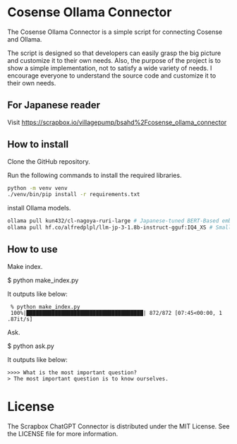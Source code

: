 # Cosense Ollama Connector

The Cosense Ollama Connector is a simple script for connecting Cosense and Ollama.

The script is designed so that developers can easily grasp the big picture and customize it to their own needs. Also, the purpose of the project is to show a simple implementation, not to satisfy a wide variety of needs. I encourage everyone to understand the source code and customize it to their own needs.

## For Japanese reader
Visit https://scrapbox.io/villagepump/bsahd%2Fcosense_ollama_connector


## How to install

Clone the GitHub repository.

Run the following commands to install the required libraries.

```sh
python -m venv venv
./venv/bin/pip install -r requirements.txt
```

install Ollama models.
```sh
ollama pull kun432/cl-nagoya-ruri-large # Japanese-tuned BERT-Based embedding model
ollama pull hf.co/alfredplpl/llm-jp-3-1.8b-instruct-gguf:IQ4_XS # Small size LLM for Japanese
```

## How to use

Make index.

$ python make_index.py

It outputs like below:

```
 % python make_index.py
 100%|█████████████████████████████████████| 872/872 [07:45<00:00, 1 .87it/s] 
 ```

Ask. 

$ python ask.py

It outputs like below:

```
>>>> What is the most important question?
> The most important question is to know ourselves.
```

# License
The Scrapbox ChatGPT Connector is distributed under the MIT License. See the LICENSE file for more information.